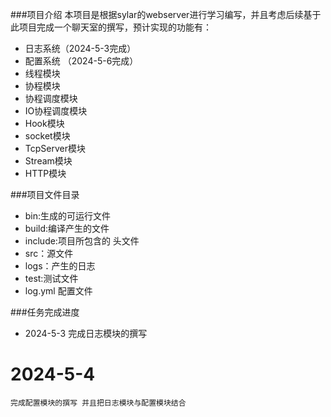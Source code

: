 ###项目介绍
本项目是根据sylar的webserver进行学习编写，并且考虑后续基于此项目完成一个聊天室的撰写，预计实现的功能有：
* 日志系统（2024-5-3完成）
* 配置系统 （2024-5-6完成）
* 线程模块
* 协程模块
* 协程调度模块
* IO协程调度模块
* Hook模块
* socket模块
* TcpServer模块
* Stream模块
* HTTP模块

###项目文件目录
* bin:生成的可运行文件
* build:编译产生的文件
* include:项目所包含的 头文件
* src：源文件
* logs：产生的日志
* test:测试文件
* log.yml 配置文件

###任务完成进度
* 2024-5-3
    完成日志模块的撰写
# 2024-5-4
    完成配置模块的撰写 并且把日志模块与配置模块结合
